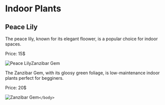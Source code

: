 <!DOCTYPE html>
<html lanf ="eng">
  <head>
     <meta charset="UTF-8">
     <metsa name="description" content"Explore a variety for your home or office.">
       <title>Indoor Plants</title>
<head>
  <h1>Indoor Plants</h1>

  <h2>Peace Lily</h2>
  <p>The peace lily, known for its elegant floower, is a popular choice for indoor spaces.</p>
  <p>Price: 15$</p>
  <img src="htpps://edube.org/uploads/media/default/0001/04/spathipyllum-peace-lily.jpg" alt="Peace Lily"

  <h2>Zanzibar Gem</h2>
  <p>The Zanzibar Gem, with its gloosy green foliage, is low-maintenance indoor plants perfect for begginers.</p>
  <p>Price: 20$</p>
  <img src="htpps://edube.org/uploads/media/default/0001/04/zamioculcas-zanzibar-gem.jpg" alt="Zanzibar Gem"


    </body>

  <html/>
    
